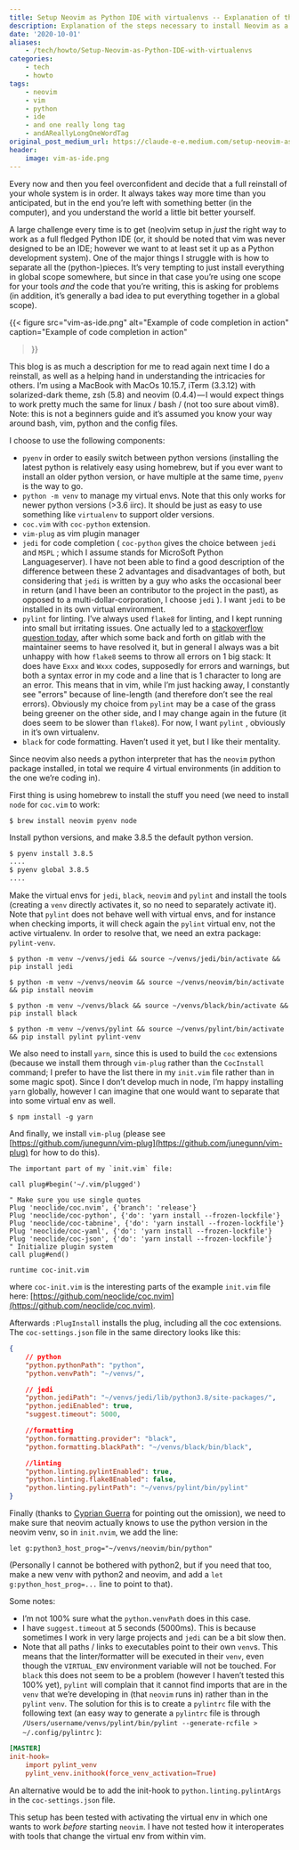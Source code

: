 ```yaml
---
title: Setup Neovim as Python IDE with virtualenvs -- Explanation of the steps necessary to install Neovim as a Python IDE (end of 2020)
description: Explanation of the steps necessary to install Neovim as a Python IDE (end of 2020)
date: '2020-10-01'
aliases: 
    - /tech/howto/Setup-Neovim-as-Python-IDE-with-virtualenvs
categories:
    - tech
    - howto
tags:
    - neovim
    - vim
    - python
    - ide
    - and one really long tag
    - andAReallyLongOneWordTag
original_post_medium_url: https://claude-e-e.medium.com/setup-neovim-as-python-ide-with-virtualenvs-e507190d2655
header:
    image: vim-as-ide.png
---
```


Every now and then you feel overconfident and decide that a full reinstall of your whole system is in order. It always takes way more time than you anticipated, but in the end you’re left with something better (in the computer), and you understand the world a little bit better yourself.

A large challenge every time is to get (neo)vim setup in _just_ the right way to work as a full fledged Python IDE (or, it should be noted that vim was never designed to be an IDE; however we want to at least set it up as a Python development system). One of the major things I struggle with is how to separate all the (python-)pieces. It’s very tempting to just install everything in global scope somewhere, but since in that case you’re using one scope for your tools _and_ the code that you’re writing, this is asking for problems (in addition, it’s generally a bad idea to put everything together in a global scope).

{{< figure
    src="vim-as-ide.png"
    alt="Example of code completion in action"
    caption="Example of code completion in action"
>}}

This blog is as much a description for me to read again next time I do a reinstall, as well as a helping hand in understanding the intricacies for others. I’m using a MacBook with MacOs 10.15.7, iTerm (3.3.12) with solarized-dark theme, zsh (5.8) and neovim (0.4.4) — I would expect things to work pretty much the same for linux / bash / (not too sure about vim8). Note: this is not a beginners guide and it’s assumed you know your way around bash, vim, python and the config files.

I choose to use the following components:

*   `pyenv` in order to easily switch between python versions (installing the latest python is relatively easy using homebrew, but if you ever want to install an older python version, or have multiple at the same time, `pyenv` is the way to go.
*   `python -m venv` to manage my virtual envs. Note that this only works for newer python versions (>3.6 iirc). It should be just as easy to use something like `virtualenv` to support older versions.
*   `coc.vim` with `coc-python` extension.
*   `vim-plug` as vim plugin manager
*   `jedi` for code completion ( `coc-python` gives the choice between `jedi` and `MSPL` ; which I assume stands for MicroSoft Python Languageserver). I have not been able to find a good description of the difference between these 2 advantages and disadvantages of both, but considering that `jedi` is written by a guy who asks the occasional beer in return (and I have been an contributor to the project in the past), as opposed to a multi-dollar-corporation, I choose `jedi` ). I want `jedi` to be installed in its own virtual environment.
*   `pylint` for linting. I’ve always used `flake8` for linting, and I kept running into small but irritating issues. One actually led to a [stackoverflow question today](https://stackoverflow.com/questions/64155860/better-alternative-to-flake8s-e902-tokenerror-eof-in-multi-line-statement/), after which some back and forth on gitlab with the maintainer seems to have resolved it, but in general I always was a bit unhappy with how `flake8` seems to throw all errors on 1 big stack: It does have `Exxx` and `Wxxx` codes, supposedly for errors and warnings, but both a syntax error in my code and a line that is 1 character to long are an error. This means that in vim, while I’m just hacking away, I constantly see "errors" because of line-length (and therefore don’t see the real errors). Obviously my choice from `pylint` may be a case of the grass being greener on the other side, and I may change again in the future (it does seem to be slower than `flake8`). For now, I want `pylint` , obviously in it’s own virtualenv.
*   `black` for code formatting. Haven’t used it yet, but I like their mentality.

Since neovim also needs a python interpreter that has the `neovim` python package installed, in total we require 4 virtual environments (in addition to the one we’re coding in).

First thing is using homebrew to install the stuff you need (we need to install `node` for `coc.vim` to work:

    $ brew install neovim pyenv node

Install python versions, and make 3.8.5 the default python version.

```bash
$ pyenv install 3.8.5
....
$ pyenv global 3.8.5
....
```

Make the virtual envs for `jedi`, `black`, `neovim` and `pylint` and install the tools (creating a `venv` directly activates it, so no need to separately activate it). Note that `pylint` does not behave well with virtual envs, and for instance when checking imports, it will check again the `pylint` virtual env, not the active virtualenv. In order to resolve that, we need an extra package: `pylint-venv`.

```console
$ python -m venv ~/venvs/jedi && source ~/venvs/jedi/bin/activate && pip install jedi

$ python -m venv ~/venvs/neovim && source ~/venvs/neovim/bin/activate && pip install neovim

$ python -m venv ~/venvs/black && source ~/venvs/black/bin/activate && pip install black

$ python -m venv ~/venvs/pylint && source ~/venvs/pylint/bin/activate && pip install pylint pylint-venv
```

We also need to install `yarn`, since this is used to build the `coc` extensions (because we install them through `vim-plug` rather than the `CocInstall` command; I prefer to have the list there in my `init.vim` file rather than in some magic spot). Since I don’t develop much in node, I’m happy installing `yarn` globally, however I can imagine that one would want to separate that into some virtual env as well.

    $ npm install -g yarn

And finally, we install `vim-plug` (please see [https://github.com/junegunn/vim-plug](https://github.com/junegunn/vim-plug) for how to do this).

```vim
The important part of my `init.vim` file:

call plug#begin('~/.vim/plugged')

" Make sure you use single quotes  
Plug 'neoclide/coc.nvim', {'branch': 'release'}  
Plug 'neoclide/coc-python', {'do': 'yarn install --frozen-lockfile'}  
Plug 'neoclide/coc-tabnine', {'do': 'yarn install --frozen-lockfile'}  
Plug 'neoclide/coc-yaml', {'do': 'yarn install --frozen-lockfile'}  
Plug 'neoclide/coc-json', {'do': 'yarn install --frozen-lockfile'}  
" Initialize plugin system  
call plug#end()

runtime coc-init.vim
```

where `coc-init.vim` is the interesting parts of the example `init.vim` file here: [https://github.com/neoclide/coc.nvim](https://github.com/neoclide/coc.nvim).

Afterwards `:PlugInstall` installs the plug, including all the coc extensions. The `coc-settings.json` file in the same directory looks like this:

```json
{  
    // python  
    "python.pythonPath": "python",  
    "python.venvPath": "~/venvs/",

    // jedi  
    "python.jediPath": "~/venvs/jedi/lib/python3.8/site-packages/",  
    "python.jediEnabled": true,  
    "suggest.timeout": 5000,

    //formatting  
    "python.formatting.provider": "black",  
    "python.formatting.blackPath": "~/venvs/black/bin/black",

    //linting  
    "python.linting.pylintEnabled": true,  
    "python.linting.flake8Enabled": false,  
    "python.linting.pylintPath": "~/venvs/pylint/bin/pylint"  
}
```

Finally (thanks to [Cyprian Guerra](https://medium.com/u/b9fc185d4907) for pointing out the omission), we need to make sure that neovim actually knows to use the python version in the neovim venv, so in `init.nvim`, we add the line:

    let g:python3_host_prog="~/venvs/neovim/bin/python"

(Personally I cannot be bothered with python2, but if you need that too, make a new venv with python2 and neovim, and add a `let g:python_host_prog=...` line to point to that).

Some notes:

*   I’m not 100% sure what the `python.venvPath` does in this case.
*   I have `suggest.timeout` at 5 seconds (5000ms). This is because sometimes I work in very large projects and `jedi` can be a bit slow then.
*   Note that all paths / links to executables point to their own `venv`s. This means that the linter/formatter will be executed in their `venv`, even though the `VIRTUAL_ENV` environment variable will not be touched. For `black` this does not seem to be a problem (however I haven’t tested this 100% yet), `pylint` will complain that it cannot find imports that are in the `venv` that we’re developing in (that `neovim` runs in) rather than in the `pylint` `venv`. The solution for this is to create a `pylintrc` file with the following text (an easy way to generate a `pylintrc` file is through `/Users/username/venvs/pylint/bin/pylint --generate-rcfile > ~/.config/pylintrc` ):

```toml
[MASTER]
init-hook=  
    import pylint_venv  
    pylint_venv.inithook(force_venv_activation=True)
```

An alternative would be to add the init-hook to `python.linting.pylintArgs` in the `coc-settings.json` file.

This setup has been tested with activating the virtual env in which one wants to work _before_ starting `neovim`. I have not tested how it interoperates with tools that change the virtual env from within vim.

